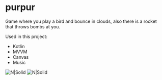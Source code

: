 # purpur
Game where you play a bird and bounce in clouds, also there is a rocket that throws bombs at you.

Used in this project:</br>
  * Kotlin
  * MVVM
  * Canvas
  * Music
 
![N|Solid](https://github.com/puntogris/purpur/blob/master/screenshots/1.png)
![N|Solid](https://github.com/puntogris/purpur/blob/master/screenshots/2.png)
